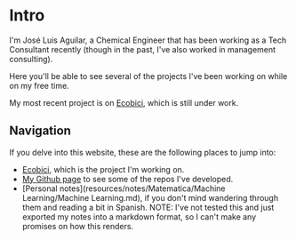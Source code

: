 # Intro

I'm José Luis Aguilar, a Chemical Engineer that has been working as a Tech Consultant recently (though in the past, I've also worked in management consulting).

Here you'll be able to see several of the projects I've been working on while on my free time. 

My most recent project is on [Ecobici](project-ecobike/intro.md), which is still under work.

## Navigation

If you delve into this website, these are the following places to jump into:  
  
- [Ecobici](project-ecobike/intro.md), which is the project I'm working on.
- [My Github page](https://github.com/JLAC11) to see some of the repos I've developed.
- [Personal notes](resources/notes/Matematica/Machine Learning/Machine Learning.md), if you don't mind wandering through them and reading a bit in Spanish. NOTE: I've not tested this and just exported my notes into a markdown format, so I can't make any promises on how this renders.
